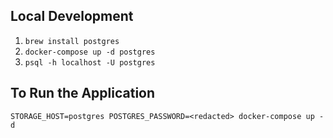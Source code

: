 Local Development
-----------------
1. `brew install postgres`
1. `docker-compose up -d postgres`
1. `psql -h localhost -U postgres`

To Run the Application
----------------------
`STORAGE_HOST=postgres POSTGRES_PASSWORD=<redacted> docker-compose up -d`